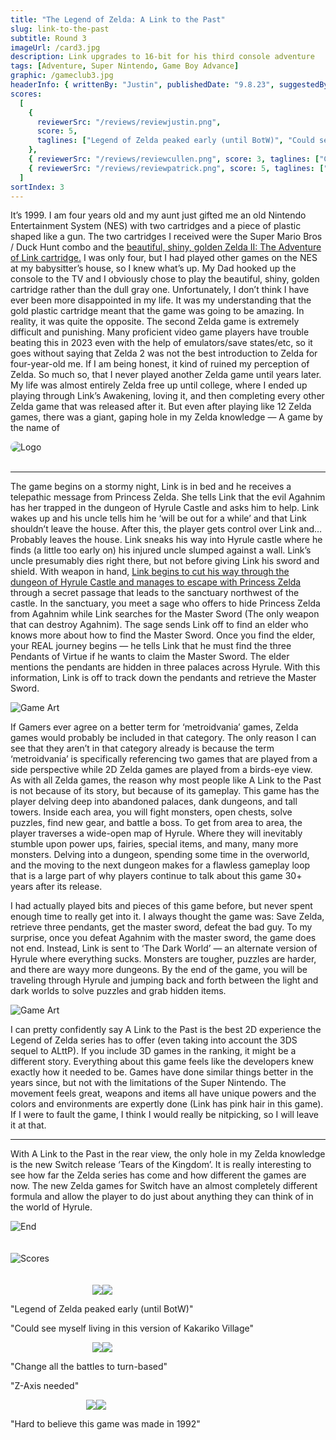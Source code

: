 ```yaml
---
title: "The Legend of Zelda: A Link to the Past"
slug: link-to-the-past
subtitle: Round 3
imageUrl: /card3.jpg
description: Link upgrades to 16-bit for his third console adventure
tags: [Adventure, Super Nintendo, Game Boy Advance]
graphic: /gameclub3.jpg
headerInfo: { writtenBy: "Justin", publishedDate: "9.8.23", suggestedBy: "Cullen" }
scores:
  [
    {
      reviewerSrc: "/reviews/reviewjustin.png",
      score: 5,
      taglines: ["Legend of Zelda peaked early (until BotW)", "Could see myself living in this version of Kakariko Village"]
    },
    { reviewerSrc: "/reviews/reviewcullen.png", score: 3, taglines: ["Change all the battles to turn-based", "Z-Axis needed"] },
    { reviewerSrc: "/reviews/reviewpatrick.png", score: 5, taglines: ["Hard to believe this game was made in 1992"] }
  ]
sortIndex: 3
---
```


It’s 1999. I am four years old and my aunt just gifted me an old Nintendo Entertainment System (NES) with two cartridges and a piece of plastic shaped like a gun. The two cartridges I received were the Super Mario Bros / Duck Hunt combo and the [beautiful, shiny, golden Zelda II: The Adventure of Link cartridge.](/reviews/linktothepast/cartridge.jpg) I was only four, but I had played other games on the NES at my babysitter’s house, so I knew what’s up. My Dad hooked up the console to the TV and I obviously chose to play the beautiful, shiny, golden cartridge rather than the dull gray one. Unfortunately, I don’t think I have ever been more disappointed in my life. It was my understanding that the gold plastic cartridge meant that the game was going to be amazing. In reality, it was quite the opposite. The second Zelda game is extremely difficult and punishing. Many proficient video game players have trouble beating this in 2023 even with the help of emulators/save states/etc, so it goes without saying that Zelda 2 was not the best introduction to Zelda for four-year-old me. If I am being honest, it kind of ruined my perception of Zelda. So much so, that I never played another Zelda game until years later. My life was almost entirely Zelda free up until college, where I ended up playing through Link’s Awakening, loving it, and then completing every other Zelda game that was released after it. But even after playing like 12 Zelda games, there was a giant, gaping hole in my Zelda knowledge — A game by the name of

<div class="reviewlogo"><img src="/reviews/linktothepast/logo.png"
alt="Logo" style="border-radius: 20px;"/></div><br>

---

The game begins on a stormy night, Link is in bed and he receives a telepathic message from Princess Zelda. She tells Link that the evil Agahnim has her trapped in the dungeon of Hyrule Castle and asks him to help. Link wakes up and his uncle tells him he ‘will be out for a while’ and that Link shouldn’t leave the house. After this, the player gets control over Link and… Probably leaves the house. Link sneaks his way into Hyrule castle where he finds (a little too early on) his injured uncle slumped against a wall. Link’s uncle presumably dies right there, but not before giving Link his sword and shield. With weapon in hand, [Link begins to cut his way through the dungeon of Hyrule Castle and manages to escape with Princess Zelda](/reviews/linktothepast/escape.gif) through a secret passage that leads to the sanctuary northwest of the castle. In the sanctuary, you meet a sage who offers to hide Princess Zelda from Agahnim while Link searches for the Master Sword (The only weapon that can destroy Agahnim). The sage sends Link off to find an elder who knows more about how to find the Master Sword. Once you find the elder, your REAL journey begins — he tells Link that he must find the three Pendants of Virtue if he wants to claim the Master Sword. The elder mentions the pendants are hidden in three palaces across Hyrule. With this information, Link is off to track down the pendants and retrieve the Master Sword.

<div class="reviewsplit"><img src="/reviews/linktothepast/skeleton.png"
alt="Game Art"/><div>

If Gamers ever agree on a better term for ‘metroidvania’ games, Zelda games would probably be included in that category. The only reason I can see that they aren’t in that category already is because the term ‘metroidvania’ is specifically referencing two games that are played from a side perspective while 2D Zelda games are played from a birds-eye view. As with all Zelda games, the reason why most people like A Link to the Past is not because of its story, but because of its gameplay. This game has the player delving deep into abandoned palaces, dank dungeons, and tall towers. Inside each area, you will fight monsters, open chests, solve puzzles, find new gear, and battle a boss. To get from area to area, the player traverses a wide-open map of Hyrule. Where they will inevitably stumble upon power ups, fairies, special items, and many, many more monsters. Delving into a dungeon, spending some time in the overworld, and the moving to the next dungeon makes for a flawless gameplay loop that is a large part of why players continue to talk about this game 30+ years after its release.

I had actually played bits and pieces of this game before, but never spent enough time to really get into it. I always thought the game was: Save Zelda, retrieve three pendants, get the master sword, defeat the bad guy. To my surprise, once you defeat Agahnim with the master sword, the game does not end. Instead, Link is sent to ‘The Dark World’ — an alternate version of Hyrule where everything sucks. Monsters are tougher, puzzles are harder, and there are wayy more dungeons. By the end of the game, you will be traveling through Hyrule and jumping back and forth between the light and dark worlds to solve puzzles and grab hidden items.

<div class="reviewsplit"><img src="/reviews/linktothepast/hyrule.jpg"
alt="Game Art"/><div>

I can pretty confidently say A Link to the Past is the best 2D experience the Legend of Zelda series has to offer (even taking into account the 3DS sequel to ALttP). If you include 3D games in the ranking, it might be a different story. Everything about this game feels like the developers knew exactly how it needed to be. Games have done similar things better in the years since, but not with the limitations of the Super Nintendo. The movement feels great, weapons and items all have unique powers and the colors and environments are expertly done (Link has pink hair in this game). If I were to fault the game, I think I would really be nitpicking, so I will leave it at that.

---

With A Link to the Past in the rear view, the only hole in my Zelda knowledge is the new Switch release ‘Tears of the Kingdom’. It is really interesting to see how far the Zelda series has come and how different the games are now. The new Zelda games for Switch have an almost completely different formula and allow the player to do just about anything they can think of in the world of Hyrule.

<div class="reviewsplit"><img src="/reviews/linktothepast/end.gif"
alt="End"/><div>
<br><br>

<div class="reviewsplit"><img src="/reviews/scores/scoresoutline.png"
alt="Scores" /><div>

<br>
<br>

<div class="scores" style=" width: 100%;">
	 
<div class="stars"><img src="/reviews/reviewjustin.png" style="margin-left: 26%;"><img src="/reviews/scores/5star.png"><p>"Legend of Zelda peaked early (until BotW)"</p><p>"Could see myself living in this version of Kakariko Village"</p></div>

<div class="cstars"><img src="/reviews/reviewcullen.png" style="margin-left: 26%;"><img src="/reviews/scores/3star.png"><p>"Change all the battles to turn-based"</p><p>"Z-Axis needed"</p></div>

<div class="pstars"><img src="/reviews/reviewpatrick.png" style="margin-left: 24%;"><img src="/reviews/scores/5star.png"><p>"Hard to believe this game was made in 1992"</p></div>

</div>
